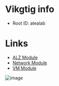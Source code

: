 # Vikgtig info
- Root ID: atealab

# Links
- [ALZ Module](https://github.com/Azure/terraform-azurerm-caf-enterprise-scale)
- [Network Module](https://github.com/fwikestad/terraform-spoke-network)
- [VM Module](https://github.com/fwikestad/terraform-azurerm-windows-vm)


![image](https://github.com/atea/tc24-infraops-cheat-sheet/assets/80575834/5fbd1849-dcfb-4c6c-962b-43b500f45751)
